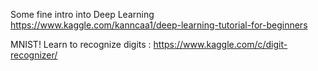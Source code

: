 Some fine intro into Deep Learning
https://www.kaggle.com/kanncaa1/deep-learning-tutorial-for-beginners <br/>

MNIST! Learn to recognize digits : https://www.kaggle.com/c/digit-recognizer/ <br/>

